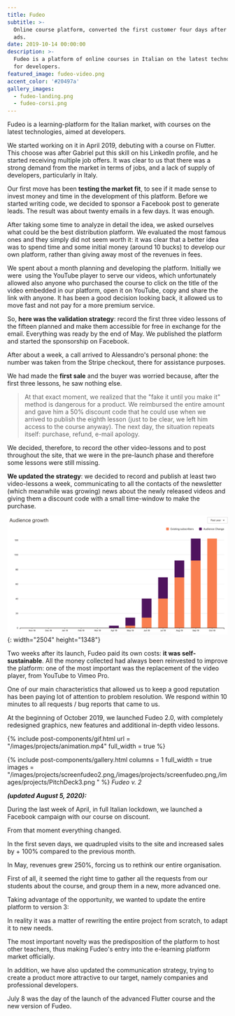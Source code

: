 ```yaml
---
title: Fudeo
subtitle: >-
  Online course platform, converted the first customer four days after the first
  ads.
date: 2019-10-14 00:00:00
description: >-
  Fudeo is a platform of online courses in Italian on the latest technologies
  for developers.
featured_image: fudeo-video.png
accent_color: '#20497a'
gallery_images:
  - fudeo-landing.png
  - fudeo-corsi.png
---
```


Fudeo is a learning-platform for the Italian market, with courses on the latest technologies, aimed at developers.

We started working on it in April 2019, debuting with a course on Flutter. This choose was after Gabriel put this skill on his LinkedIn profile, and he started receiving multiple job offers. It was clear to us that there was a strong demand from the market in terms of jobs, and a lack of supply of developers, particularly in Italy.

Our first move has been&nbsp;**testing the market fit**, to see if it made sense to invest money and time in the development of this platform. Before we started writing code, we decided to sponsor a Facebook post to generate leads. The result was about twenty emails in a few days. It was enough.

After taking some time to analyze in detail the idea, we asked ourselves what could be the best distribution platform. We evaluated the most famous ones and they simply did not seem worth it: it was clear that a better idea was to spend time and some initial money (around 10 bucks) to develop our own platform, rather than giving away most of the revenues in fees.

We spent about a month planning and developing the platform. Initially we were&nbsp; using the YouTube player to serve our videos, which unfortunately allowed also anyone who purchased the course to click on the title of the video embedded in our platform, open it on YouTube, copy and share the link with anyone. It has been a good decision looking back, it allowed us to move fast and not pay for a more premium service.

So, **here was the validation strategy**\: record the first three video lessons of the fifteen planned and make them accessible for free in exchange for the email. Everything was ready by the end of May. We published the platform and started the sponsorship on Facebook.

After about a week, a call arrived to Alessandro's personal phone: the number was taken from the Stripe checkout, there for assistance purposes.

We had made the **first sale** and the buyer was worried because, after the first three lessons, he saw nothing else.

> At that exact moment, we realized that the "fake it until you make it" method is dangerous for a product. We reimbursed the entire amount and gave him a 50% discount code that he could use when we arrived to publish the eighth lesson (just to be clear, we left him access to the course anyway). The next day, the situation repeats itself: purchase, refund, e-mail apology.

We decided, therefore, to record the other video-lessons and to post throughout the site, that we were in the pre-launch phase and therefore some lessons were still missing.

**We updated the strategy**\: we decided to record and publish at least two video-lessons a week, communicating to all the contacts of the newsletter (which meanwhile was growing) news about the newly released videos and giving them a discount code with a small time-window to make the purchase.

![Mailchimp's audience growth](/uploads/audience-growth.png "Mailchimp's audience growth"){: width="2504" height="1348"}

Two weeks after its launch, Fudeo paid its own costs: **it was self-sustainable**. All the money collected had always been reinvested to improve the platform: one of the most important was the replacement of the video player, from YouTube to Vimeo Pro.

One of our main characteristics that allowed us to keep a good reputation has been paying lot of attention to problem resolution. We respond within 10 minutes to all requests / bug reports that came to us.

At the beginning of October 2019, we launched Fudeo 2.0, with completely redesigned graphics, new features and additional in-depth video lessons.

{% include post-components/gif.html url = "/images/projects/animation.mp4" full_width = true %}

{% include post-components/gallery.html columns = 1 full_width = true images = "/images/projects/screenfudeo2.png,/images/projects/screenfudeo.png,/images/projects/PitchDeck3.png " %}&nbsp;*Fudeo v. 2*

***(updated August 5, 2020):***

During the last week of April, in full Italian lockdown, we launched a Facebook campaign with our course on discount.

From that moment everything changed.

In the first seven days, we quadrupled visits to the site and increased sales by + 100% compared to the previous month.

In May, revenues grew 250%, forcing us to rethink our entire organisation.

First of all, it seemed the right time to gather all the requests from our students about the course, and group them in a new, more advanced one.

Taking advantage of the opportunity, we wanted to update the entire platform to version 3:

In reality it was a matter of rewriting the entire project from scratch, to adapt it to new needs.

The most important novelty was the predisposition of the platform to host other teachers, thus making Fudeo's entry into the e-learning platform market officially.

In addition, we have also updated the communication strategy, trying to create a product more attractive to our target, namely companies and professional developers.

July 8 was the day of the launch of the advanced Flutter course and the new version of Fudeo.